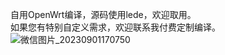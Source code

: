 自用OpenWrt编译，源码使用lede，欢迎取用。<br>
如果您有特别自定义需求，欢迎联系我付费定制编译。
![微信图片_20230901170750](https://github.com/fairok/OpenWrt-fireware/assets/3854995/8d3eb682-e760-4e2f-a00d-bc967bf93f3d)
